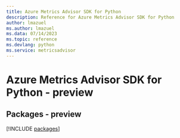```yaml
---
title: Azure Metrics Advisor SDK for Python
description: Reference for Azure Metrics Advisor SDK for Python
author: lmazuel
ms.author: lmazuel
ms.data: 07/14/2023
ms.topic: reference
ms.devlang: python
ms.service: metricsadvisor
---
```

# Azure Metrics Advisor SDK for Python - preview
## Packages - preview
[!INCLUDE [packages](metrics-advisor-index.md)]
